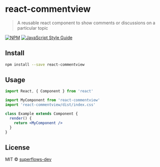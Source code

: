 # react-commentview

> A reusable react component to show comments or discussions on a particular topic

[![NPM](https://img.shields.io/npm/v/react-commentview.svg)](https://www.npmjs.com/package/react-commentview) [![JavaScript Style Guide](https://img.shields.io/badge/code_style-standard-brightgreen.svg)](https://standardjs.com)

## Install

```bash
npm install --save react-commentview
```

## Usage

```jsx
import React, { Component } from 'react'

import MyComponent from 'react-commentview'
import 'react-commentview/dist/index.css'

class Example extends Component {
  render() {
    return <MyComponent />
  }
}
```

## License

MIT © [superflows-dev](https://github.com/superflows-dev)
